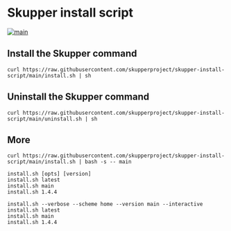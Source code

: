 # Skupper install script

[![main](https://github.com/skupperproject/skupper-install-script/actions/workflows/main.yaml/badge.svg)](https://github.com/skupperproject/skupper-install-script/actions/workflows/main.yaml)

## Install the Skupper command

~~~ shell
curl https://raw.githubusercontent.com/skupperproject/skupper-install-script/main/install.sh | sh
~~~

## Uninstall the Skupper command

~~~ shell
curl https://raw.githubusercontent.com/skupperproject/skupper-install-script/main/uninstall.sh | sh
~~~

## More

~~~ shell
curl https://raw.githubusercontent.com/skupperproject/skupper-install-script/main/install.sh | bash -s -- main
~~~

~~~ shell
install.sh [opts] [version]
install.sh latest
install.sh main
install.sh 1.4.4
~~~

~~~ shell
install.sh --verbose --scheme home --version main --interactive
install.sh latest
install.sh main
install.sh 1.4.4
~~~
